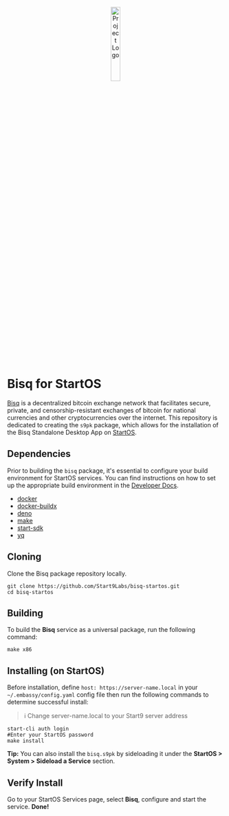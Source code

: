 <p align="center">
  <img src="icon.png" alt="Project Logo" width="21%">
</p>

# Bisq for StartOS

[Bisq](https://github.com/bisq-network/bisq) is a decentralized bitcoin exchange network that facilitates secure, private, and censorship-resistant exchanges of bitcoin for national currencies and other cryptocurrencies over the internet. This repository is dedicated to creating the `s9pk` package, which allows for the installation of the Bisq Standalone Desktop App on [StartOS](https://github.com/Start9Labs/start-os/).

## Dependencies

Prior to building the `bisq` package, it's essential to configure your build environment for StartOS services. You can find instructions on how to set up the appropriate build environment in the [Developer Docs](https://docs.start9.com/latest/developer-docs/packaging).

- [docker](https://docs.docker.com/get-docker)
- [docker-buildx](https://docs.docker.com/buildx/working-with-buildx/)
- [deno](https://deno.land/)
- [make](https://www.gnu.org/software/make/)
- [start-sdk](https://github.com/Start9Labs/start-os/tree/sdk/core)
- [yq](https://mikefarah.gitbook.io/yq)

## Cloning

Clone the Bisq package repository locally.

```
git clone https://github.com/Start9Labs/bisq-startos.git
cd bisq-startos
```

## Building

To build the **Bisq** service as a universal package, run the following command:

```
make x86
```

## Installing (on StartOS)

Before installation, define `host: https://server-name.local` in your `~/.embassy/config.yaml` config file then run the following commands to determine successful install:

> :information_source: Change server-name.local to your Start9 server address

```
start-cli auth login
#Enter your StartOS password
make install
```

**Tip:** You can also install the `bisq.s9pk` by sideloading it under the **StartOS > System > Sideload a Service** section.

## Verify Install

Go to your StartOS Services page, select **Bisq**, configure and start the service.
**Done!** 

